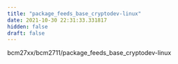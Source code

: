```yaml
---
title: "package_feeds_base_cryptodev-linux"
date: 2021-10-30 22:31:33.331817
hidden: false
draft: false
---
```


bcm27xx/bcm2711/package_feeds_base_cryptodev-linux

